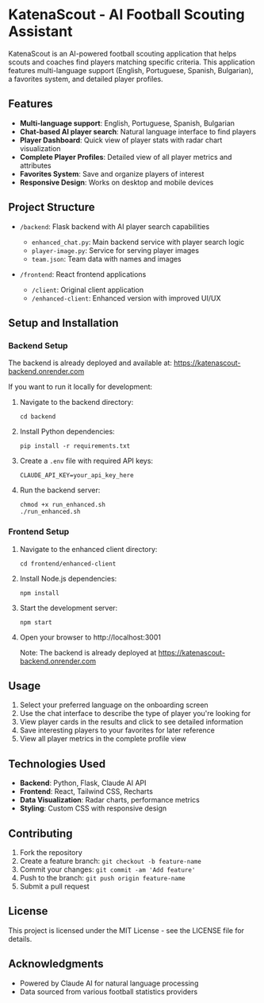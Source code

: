 # KatenaScout - AI Football Scouting Assistant

KatenaScout is an AI-powered football scouting application that helps scouts and coaches find players matching specific criteria. This application features multi-language support (English, Portuguese, Spanish, Bulgarian), a favorites system, and detailed player profiles.

## Features

- **Multi-language support**: English, Portuguese, Spanish, Bulgarian
- **Chat-based AI player search**: Natural language interface to find players
- **Player Dashboard**: Quick view of player stats with radar chart visualization
- **Complete Player Profiles**: Detailed view of all player metrics and attributes
- **Favorites System**: Save and organize players of interest
- **Responsive Design**: Works on desktop and mobile devices

## Project Structure

- `/backend`: Flask backend with AI player search capabilities
  - `enhanced_chat.py`: Main backend service with player search logic
  - `player-image.py`: Service for serving player images
  - `team.json`: Team data with names and images
  
- `/frontend`: React frontend applications
  - `/client`: Original client application
  - `/enhanced-client`: Enhanced version with improved UI/UX

## Setup and Installation

### Backend Setup

The backend is already deployed and available at: https://katenascout-backend.onrender.com

If you want to run it locally for development:

1. Navigate to the backend directory:
   ```
   cd backend
   ```

2. Install Python dependencies:
   ```
   pip install -r requirements.txt
   ```

3. Create a `.env` file with required API keys:
   ```
   CLAUDE_API_KEY=your_api_key_here
   ```

4. Run the backend server:
   ```
   chmod +x run_enhanced.sh
   ./run_enhanced.sh
   ```

### Frontend Setup

1. Navigate to the enhanced client directory:
   ```
   cd frontend/enhanced-client
   ```

2. Install Node.js dependencies:
   ```
   npm install
   ```

3. Start the development server:
   ```
   npm start
   ```

4. Open your browser to http://localhost:3001
   
   Note: The backend is already deployed at https://katenascout-backend.onrender.com

## Usage

1. Select your preferred language on the onboarding screen
2. Use the chat interface to describe the type of player you're looking for
3. View player cards in the results and click to see detailed information
4. Save interesting players to your favorites for later reference
5. View all player metrics in the complete profile view

## Technologies Used

- **Backend**: Python, Flask, Claude AI API
- **Frontend**: React, Tailwind CSS, Recharts 
- **Data Visualization**: Radar charts, performance metrics
- **Styling**: Custom CSS with responsive design

## Contributing

1. Fork the repository
2. Create a feature branch: `git checkout -b feature-name`
3. Commit your changes: `git commit -am 'Add feature'`
4. Push to the branch: `git push origin feature-name`
5. Submit a pull request

## License

This project is licensed under the MIT License - see the LICENSE file for details.

## Acknowledgments

- Powered by Claude AI for natural language processing
- Data sourced from various football statistics providers
